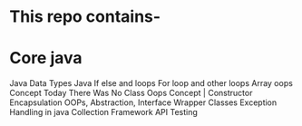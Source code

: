 # This repo contains-
# Core java
Java Data Types
Java
If else and loops
For loop and other loops
Array
oops Concept
Today There Was No Class
Oops Concept | Constructor
Encapsulation
OOPs, Abstraction, Interface
Wrapper Classes
Exception Handling in java
Collection Framework
API Testing